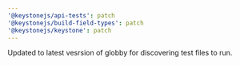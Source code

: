 ```yaml
---
'@keystonejs/api-tests': patch
'@keystonejs/build-field-types': patch
'@keystonejs/keystone': patch
---
```


Updated to latest vesrsion of globby for discovering test files to run.
